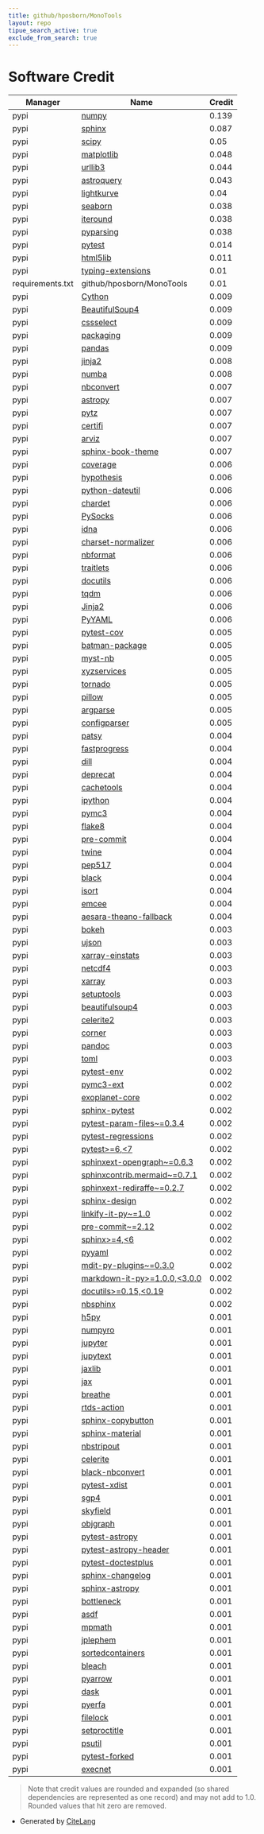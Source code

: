 ```yaml
---
title: github/hposborn/MonoTools
layout: repo
tipue_search_active: true
exclude_from_search: true
---
```

# Software Credit

|Manager|Name|Credit|
|-------|----|------|
|pypi|[numpy](https://www.numpy.org)|0.139|
|pypi|[sphinx](https://www.sphinx-doc.org/)|0.087|
|pypi|[scipy](https://www.scipy.org)|0.05|
|pypi|[matplotlib](https://matplotlib.org)|0.048|
|pypi|[urllib3](https://urllib3.readthedocs.io/)|0.044|
|pypi|[astroquery](http://astropy.org/astroquery)|0.043|
|pypi|[lightkurve](https://docs.lightkurve.org)|0.04|
|pypi|[seaborn](https://seaborn.pydata.org)|0.038|
|pypi|[iteround](https://github.com/cgdeboer/iteround)|0.038|
|pypi|[pyparsing](https://pypi.org/project/pyparsing)|0.038|
|pypi|[pytest](https://docs.pytest.org/en/latest/)|0.014|
|pypi|[html5lib](https://pypi.org/project/html5lib)|0.011|
|pypi|[typing-extensions](https://pypi.org/project/typing-extensions)|0.01|
|requirements.txt|github/hposborn/MonoTools|0.01|
|pypi|[Cython](https://pypi.org/project/Cython)|0.009|
|pypi|[BeautifulSoup4](https://pypi.org/project/BeautifulSoup4)|0.009|
|pypi|[cssselect](https://pypi.org/project/cssselect)|0.009|
|pypi|[packaging](https://pypi.org/project/packaging)|0.009|
|pypi|[pandas](https://pandas.pydata.org)|0.009|
|pypi|[jinja2](https://pypi.org/project/jinja2)|0.008|
|pypi|[numba](https://pypi.org/project/numba)|0.008|
|pypi|[nbconvert](https://pypi.org/project/nbconvert)|0.007|
|pypi|[astropy](http://astropy.org)|0.007|
|pypi|[pytz](https://pypi.org/project/pytz)|0.007|
|pypi|[certifi](https://pypi.org/project/certifi)|0.007|
|pypi|[arviz](http://github.com/arviz-devs/arviz)|0.007|
|pypi|[sphinx-book-theme](https://pypi.org/project/sphinx-book-theme)|0.007|
|pypi|[coverage](https://pypi.org/project/coverage)|0.006|
|pypi|[hypothesis](https://pypi.org/project/hypothesis)|0.006|
|pypi|[python-dateutil](https://pypi.org/project/python-dateutil)|0.006|
|pypi|[chardet](https://pypi.org/project/chardet)|0.006|
|pypi|[PySocks](https://pypi.org/project/PySocks)|0.006|
|pypi|[idna](https://pypi.org/project/idna)|0.006|
|pypi|[charset-normalizer](https://pypi.org/project/charset-normalizer)|0.006|
|pypi|[nbformat](https://pypi.org/project/nbformat)|0.006|
|pypi|[traitlets](https://pypi.org/project/traitlets)|0.006|
|pypi|[docutils](https://pypi.org/project/docutils)|0.006|
|pypi|[tqdm](https://pypi.org/project/tqdm)|0.006|
|pypi|[Jinja2](https://pypi.org/project/Jinja2)|0.006|
|pypi|[PyYAML](https://pypi.org/project/PyYAML)|0.006|
|pypi|[pytest-cov](https://pypi.org/project/pytest-cov)|0.005|
|pypi|[batman-package](https://github.com/lkreidberg/batman)|0.005|
|pypi|[myst-nb](https://pypi.org/project/myst-nb)|0.005|
|pypi|[xyzservices](https://pypi.org/project/xyzservices)|0.005|
|pypi|[tornado](https://pypi.org/project/tornado)|0.005|
|pypi|[pillow](https://pypi.org/project/pillow)|0.005|
|pypi|[argparse](https://pypi.org/project/argparse)|0.005|
|pypi|[configparser](https://pypi.org/project/configparser)|0.005|
|pypi|[patsy](https://pypi.org/project/patsy)|0.004|
|pypi|[fastprogress](https://pypi.org/project/fastprogress)|0.004|
|pypi|[dill](https://pypi.org/project/dill)|0.004|
|pypi|[deprecat](https://pypi.org/project/deprecat)|0.004|
|pypi|[cachetools](https://pypi.org/project/cachetools)|0.004|
|pypi|[ipython](https://pypi.org/project/ipython)|0.004|
|pypi|[pymc3](http://github.com/pymc-devs/pymc3)|0.004|
|pypi|[flake8](https://pypi.org/project/flake8)|0.004|
|pypi|[pre-commit](https://pypi.org/project/pre-commit)|0.004|
|pypi|[twine](https://pypi.org/project/twine)|0.004|
|pypi|[pep517](https://pypi.org/project/pep517)|0.004|
|pypi|[black](https://pypi.org/project/black)|0.004|
|pypi|[isort](https://pypi.org/project/isort)|0.004|
|pypi|[emcee](https://pypi.org/project/emcee)|0.004|
|pypi|[aesara-theano-fallback](https://pypi.org/project/aesara-theano-fallback)|0.004|
|pypi|[bokeh](https://github.com/bokeh/bokeh)|0.003|
|pypi|[ujson](https://pypi.org/project/ujson)|0.003|
|pypi|[xarray-einstats](https://pypi.org/project/xarray-einstats)|0.003|
|pypi|[netcdf4](https://pypi.org/project/netcdf4)|0.003|
|pypi|[xarray](https://pypi.org/project/xarray)|0.003|
|pypi|[setuptools](https://pypi.org/project/setuptools)|0.003|
|pypi|[beautifulsoup4](https://pypi.org/project/beautifulsoup4)|0.003|
|pypi|[celerite2](https://celerite2.readthedocs.io)|0.003|
|pypi|[corner](https://corner.readthedocs.io)|0.003|
|pypi|[pandoc](https://pypi.org/project/pandoc)|0.003|
|pypi|[toml](https://pypi.org/project/toml)|0.003|
|pypi|[pytest-env](https://pypi.org/project/pytest-env)|0.002|
|pypi|[pymc3-ext](https://pypi.org/project/pymc3-ext)|0.002|
|pypi|[exoplanet-core](https://pypi.org/project/exoplanet-core)|0.002|
|pypi|[sphinx-pytest](https://pypi.org/project/sphinx-pytest)|0.002|
|pypi|[pytest-param-files~=0.3.4](https://pypi.org/project/pytest-param-files~=0.3.4)|0.002|
|pypi|[pytest-regressions](https://pypi.org/project/pytest-regressions)|0.002|
|pypi|[pytest>=6,<7](https://pypi.org/project/pytest>=6,<7)|0.002|
|pypi|[sphinxext-opengraph~=0.6.3](https://pypi.org/project/sphinxext-opengraph~=0.6.3)|0.002|
|pypi|[sphinxcontrib.mermaid~=0.7.1](https://pypi.org/project/sphinxcontrib.mermaid~=0.7.1)|0.002|
|pypi|[sphinxext-rediraffe~=0.2.7](https://pypi.org/project/sphinxext-rediraffe~=0.2.7)|0.002|
|pypi|[sphinx-design](https://pypi.org/project/sphinx-design)|0.002|
|pypi|[linkify-it-py~=1.0](https://pypi.org/project/linkify-it-py~=1.0)|0.002|
|pypi|[pre-commit~=2.12](https://pypi.org/project/pre-commit~=2.12)|0.002|
|pypi|[sphinx>=4,<6](https://pypi.org/project/sphinx>=4,<6)|0.002|
|pypi|[pyyaml](https://pypi.org/project/pyyaml)|0.002|
|pypi|[mdit-py-plugins~=0.3.0](https://pypi.org/project/mdit-py-plugins~=0.3.0)|0.002|
|pypi|[markdown-it-py>=1.0.0,<3.0.0](https://pypi.org/project/markdown-it-py>=1.0.0,<3.0.0)|0.002|
|pypi|[docutils>=0.15,<0.19](https://pypi.org/project/docutils>=0.15,<0.19)|0.002|
|pypi|[nbsphinx](https://nbsphinx.readthedocs.io/)|0.002|
|pypi|[h5py](http://www.h5py.org)|0.001|
|pypi|[numpyro](https://pypi.org/project/numpyro)|0.001|
|pypi|[jupyter](https://pypi.org/project/jupyter)|0.001|
|pypi|[jupytext](https://pypi.org/project/jupytext)|0.001|
|pypi|[jaxlib](https://pypi.org/project/jaxlib)|0.001|
|pypi|[jax](https://pypi.org/project/jax)|0.001|
|pypi|[breathe](https://pypi.org/project/breathe)|0.001|
|pypi|[rtds-action](https://pypi.org/project/rtds-action)|0.001|
|pypi|[sphinx-copybutton](https://pypi.org/project/sphinx-copybutton)|0.001|
|pypi|[sphinx-material](https://pypi.org/project/sphinx-material)|0.001|
|pypi|[nbstripout](https://pypi.org/project/nbstripout)|0.001|
|pypi|[celerite](https://pypi.org/project/celerite)|0.001|
|pypi|[black-nbconvert](https://pypi.org/project/black-nbconvert)|0.001|
|pypi|[pytest-xdist](https://github.com/pytest-dev/pytest-xdist)|0.001|
|pypi|[sgp4](https://pypi.org/project/sgp4)|0.001|
|pypi|[skyfield](https://pypi.org/project/skyfield)|0.001|
|pypi|[objgraph](https://pypi.org/project/objgraph)|0.001|
|pypi|[pytest-astropy](https://pypi.org/project/pytest-astropy)|0.001|
|pypi|[pytest-astropy-header](https://pypi.org/project/pytest-astropy-header)|0.001|
|pypi|[pytest-doctestplus](https://pypi.org/project/pytest-doctestplus)|0.001|
|pypi|[sphinx-changelog](https://pypi.org/project/sphinx-changelog)|0.001|
|pypi|[sphinx-astropy](https://pypi.org/project/sphinx-astropy)|0.001|
|pypi|[bottleneck](https://pypi.org/project/bottleneck)|0.001|
|pypi|[asdf](https://pypi.org/project/asdf)|0.001|
|pypi|[mpmath](https://pypi.org/project/mpmath)|0.001|
|pypi|[jplephem](https://pypi.org/project/jplephem)|0.001|
|pypi|[sortedcontainers](https://pypi.org/project/sortedcontainers)|0.001|
|pypi|[bleach](https://pypi.org/project/bleach)|0.001|
|pypi|[pyarrow](https://pypi.org/project/pyarrow)|0.001|
|pypi|[dask](https://pypi.org/project/dask)|0.001|
|pypi|[pyerfa](https://pypi.org/project/pyerfa)|0.001|
|pypi|[filelock](https://pypi.org/project/filelock)|0.001|
|pypi|[setproctitle](https://pypi.org/project/setproctitle)|0.001|
|pypi|[psutil](https://pypi.org/project/psutil)|0.001|
|pypi|[pytest-forked](https://pypi.org/project/pytest-forked)|0.001|
|pypi|[execnet](https://pypi.org/project/execnet)|0.001|


> Note that credit values are rounded and expanded (so shared dependencies are represented as one record) and may not add to 1.0. Rounded values that hit zero are removed.


- Generated by [CiteLang](https://github.com/vsoch/citelang)
